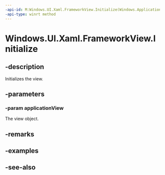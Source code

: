 ```yaml
---
-api-id: M:Windows.UI.Xaml.FrameworkView.Initialize(Windows.ApplicationModel.Core.CoreApplicationView)
-api-type: winrt method
---
```


<!-- Method syntax
public void Initialize(Windows.ApplicationModel.Core.CoreApplicationView applicationView)
-->

# Windows.UI.Xaml.FrameworkView.Initialize

## -description
Initializes the view.



## -parameters
### -param applicationView
The view object.

## -remarks

## -examples

## -see-also
